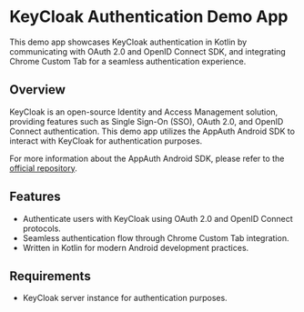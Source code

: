 # KeyCloak Authentication Demo App

This demo app showcases KeyCloak authentication in Kotlin by communicating with OAuth 2.0 and OpenID Connect SDK, and integrating Chrome Custom Tab for a seamless authentication experience.

## Overview

KeyCloak is an open-source Identity and Access Management solution, providing features such as Single Sign-On (SSO), OAuth 2.0, and OpenID Connect authentication. This demo app utilizes the AppAuth Android SDK to interact with KeyCloak for authentication purposes.

For more information about the AppAuth Android SDK, please refer to the [official repository](https://github.com/openid/AppAuth-Android/tree/master).

## Features

- Authenticate users with KeyCloak using OAuth 2.0 and OpenID Connect protocols.
- Seamless authentication flow through Chrome Custom Tab integration.
- Written in Kotlin for modern Android development practices.

## Requirements

- KeyCloak server instance for authentication purposes.
